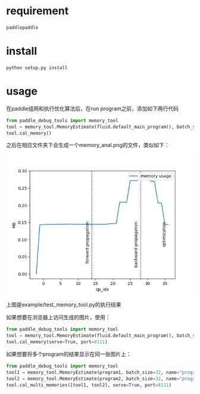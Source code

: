 
# requirement

```
paddlepaddle
```

# install

```shell
python setup.py install
``` 

# usage

在paddle组网和执行优化算法后，在run program之前，添加如下两行代码

```python
from paddle_debug_tools import memory_tool
tool = memory_tool.MemoryEstimate(fluid.default_main_program(), batch_size=32)
tool.cal_memory()
```

之后在相应文件夹下会生成一个memory_anal.png的文件，类似如下：

![example memory usage](image/memory_anal.png?raw=true "example memory usage")

上图是example/test_memory_tool.py的执行结果

如果想要在浏览器上访问生成的图片，使用：

```python
from paddle_debug_tools import memory_tool
tool = memory_tool.MemoryEstimate(fluid.default_main_program(), batch_size=32)
tool.cal_memory(serve=True, port=8111)
```

如果想要将多个program的结果显示在同一张图片上：

```python
from paddle_debug_tools import memory_tool
tool1 = memory_tool.MemoryEstimate(program1, batch_size=32, name="program1")
tool2 = memory_tool.MemoryEstimate(program2, batch_size=32, name="program2")
tool.cal_multi_memories([tool1, tool2], serve=True, port=8111)
```
